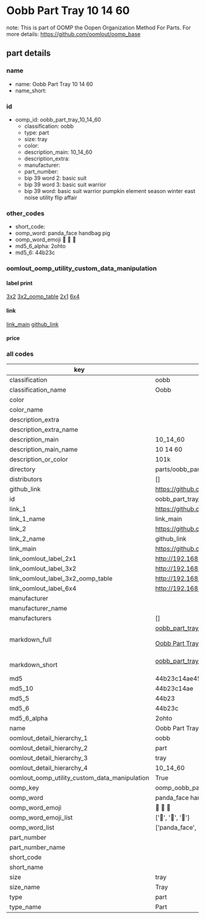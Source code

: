 # Oobb Part Tray 10 14 60  

note: This is part of OOMP the Oopen Organization Method For Parts. For more details: https://github.com/oomlout/oomp_base

##  part details





### name
* name: Oobb Part Tray 10 14 60
* name_short: 
### id
* oomp_id: oobb_part_tray_10_14_60
  * classification: oobb
  * type: part
  * size: tray
  * color: 
  * description_main: 10_14_60
  * description_extra: 
  * manufacturer: 
  * part_number: 
  * bip 39 word 2: basic suit
  * bip 39 word 3: basic suit warrior
  * bip 39 word: basic suit warrior pumpkin element season winter east noise utility flip affair

### other_codes
* short_code: 
* oomp_word: panda_face handbag pig
* oomp_word_emoji :panda_face: :handbag: :pig:
* md5_6_alpha: 2ohto
* md5_6: 44b23c






### oomlout_oomp_utility_custom_data_manipulation
#### label print
[3x2](http://192.168.1.245:1112/?label=oomp%202ohto)
[3x2_oomp_table](http://192.168.1.107:1112/?label=oomp%202ohto)
[2x1](http://192.168.1.242:1112/?label=oomp%202ohto)
[6x4](http://192.168.1.55:1112/?label=oomp%202ohto)    

#### link

[link_main](https://github.com/oomlout/oomlout_oomp_current_version_messy/tree/main/parts/oobb_part_tray_10_14_60) [github_link](https://github.com/oomlout/oomlout_oomp_part_src/tree/main/parts/oobb_part_tray_10_14_60)                             

#### price







### all codes 
| key | value |  
| --- | --- |  
| classification | oobb |  
| classification_name | Oobb |  
| color |  |  
| color_name |  |  
| description_extra |  |  
| description_extra_name |  |  
| description_main | 10_14_60 |  
| description_main_name | 10 14 60 |  
| description_or_color | 101k |  
| directory | parts/oobb_part_tray_10_14_60 |  
| distributors | [] |  
| github_link | https://github.com/oomlout/oomlout_oomp_part_src/tree/main/parts/oobb_part_tray_10_14_60 |  
| id | oobb_part_tray_10_14_60 |  
| link_1 | https://github.com/oomlout/oomlout_oomp_current_version_messy/tree/main/parts/oobb_part_tray_10_14_60 |  
| link_1_name | link_main |  
| link_2 | https://github.com/oomlout/oomlout_oomp_part_src/tree/main/parts/oobb_part_tray_10_14_60 |  
| link_2_name | github_link |  
| link_main | https://github.com/oomlout/oomlout_oomp_current_version_messy/tree/main/parts/oobb_part_tray_10_14_60 |  
| link_oomlout_label_2x1 | http://192.168.1.242:1112/?label=oomp%202ohto |  
| link_oomlout_label_3x2 | http://192.168.1.245:1112/?label=oomp%202ohto |  
| link_oomlout_label_3x2_oomp_table | http://192.168.1.107:1112/?label=oomp%202ohto |  
| link_oomlout_label_6x4 | http://192.168.1.55:1112/?label=oomp%202ohto |  
| manufacturer |  |  
| manufacturer_name |  |  
| manufacturers | [] |  
| markdown_full | [oobb_part_tray_10_14_60](https://github.com/oomlout/oomlout_oomp_current_version_messy/tree/main/parts/oobb_part_tray_10_14_60)<br>[](https://github.com/oomlout/oomlout_oomp_current_version_messy/tree/main/parts/oobb_part_tray_10_14_60)<br>[Oobb Part Tray 10 14 60](https://github.com/oomlout/oomlout_oomp_current_version_messy/tree/main/parts/oobb_part_tray_10_14_60)<br><br> |  
| markdown_short | [oobb_part_tray_10_14_60](https://github.com/oomlout/oomlout_oomp_current_version_messy/tree/main/parts/oobb_part_tray_10_14_60)<br><br> |  
| md5 | 44b23c14ae45bf8308a3dadbeeb64098 |  
| md5_10 | 44b23c14ae |  
| md5_5 | 44b23 |  
| md5_6 | 44b23c |  
| md5_6_alpha | 2ohto |  
| name | Oobb Part Tray 10 14 60 |  
| oomlout_detail_hierarchy_1 | oobb |  
| oomlout_detail_hierarchy_2 | part |  
| oomlout_detail_hierarchy_3 | tray |  
| oomlout_detail_hierarchy_4 | 10_14_60 |  
| oomlout_oomp_utility_custom_data_manipulation | True |  
| oomp_key | oomp_oobb_part_tray_10_14_60 |  
| oomp_word | panda_face handbag pig |  
| oomp_word_emoji | :panda_face: :handbag: :pig: |  
| oomp_word_emoji_list | [':panda_face:', ':handbag:', ':pig:'] |  
| oomp_word_list | ['panda_face', 'handbag', 'pig'] |  
| part_number |  |  
| part_number_name |  |  
| short_code |  |  
| short_name |  |  
| size | tray |  
| size_name | Tray |  
| type | part |  
| type_name | Part |  
